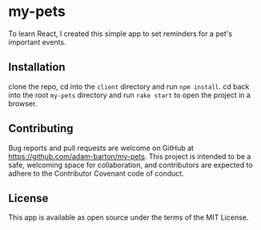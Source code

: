 # my-pets

To learn React, I created this simple app to set reminders for a pet's important events. 


## Installation

clone the repo, cd into the `client` directory and run `npm install`.
cd back into the root `my-pets` directory and run `rake start` to open the project in a browser.

## Contributing

Bug reports and pull requests are welcome on GitHub at https://github.com/adam-barton/my-pets. This project is intended to be a safe, welcoming space for collaboration, and contributors are expected to adhere to the Contributor Covenant code of conduct.

## License

This app is available as open source under the terms of the MIT License.
